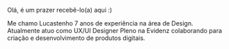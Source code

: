 
Olá, é um prazer recebê-lo(a) aqui :)

Me chamo Lucastenho 7 anos de experiência na área de Design. Atualmente atuo como UX/UI Designer Pleno na Evidenz colaborando para criação e desenvolvimento de produtos digitais.



